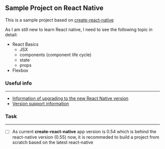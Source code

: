 ## Sample Project on React Native

This is a sample project based on [create-react-native](https://github.com/react-community/create-react-native-app)

As I am still new to learn React native, I need to see the following topic in detail:
- React Basics
  - JSX
  - components (component life cycle)
  - state
  - props
- Flexbox

### Useful info
---

- [Information of upgrading to the new React Native version](https://facebook.github.io/react-native/docs/upgrading.html)
- [Version support information](https://github.com/react-community/create-react-native-app/blob/master/VERSIONS.md)

### Task
------

- [ ] As current **create-react-native** app version is 0.54 which is behind the react-native version (0.55) now, it is recommeded to build a project from scratch based on the latest react-native